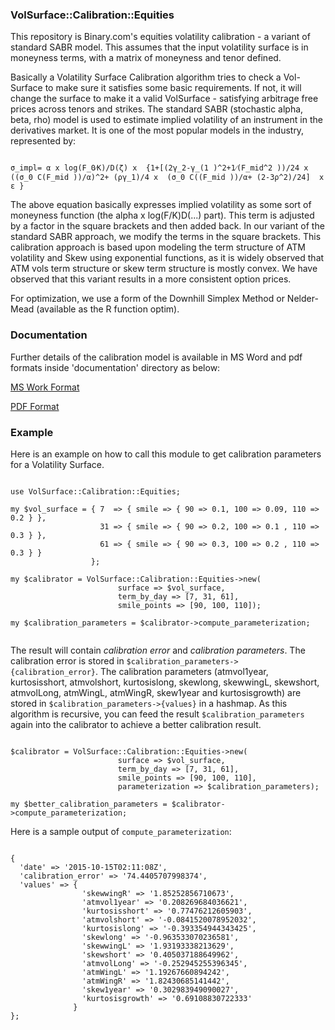 ### VolSurface::Calibration::Equities

This repository is Binary.com's equities volatility calibration - a variant of standard SABR model. This assumes that the input volatility surface is in moneyness terms, with a matrix of moneyness and tenor defined. 

Basically a Volatility Surface Calibration algorithm tries to check a Vol-Surface to make sure it satisfies some basic requirements. If not, it will change the surface to make it a valid VolSurface - satisfying arbitrage free prices across tenors and strikes. The standard SABR (stochastic alpha, beta, rho) model is used to estimate implied volatility of an instrument in the derivatives market. It is one of the most popular models in the industry, represented by:

```

σ_impl= α x log⁡(F_0⁄K)/D(ζ) x  {1+[(2γ_2-γ_(1 )^2+1⁄(F_mid^2 ))/24 x   ((σ_0 C(F_mid ))/α)^2+ (ργ_1)/4 x  (σ_0 C((F_mid ))/α+ (2-3ρ^2)/24]  x ε }

```
The above equation basically expresses implied volatility as some sort of moneyness function (the alpha x log(F/K)D(...) part). This term is adjusted by a factor in the square brackets and then added back. In our variant of the standard SABR approach, we modify the terms in the square brackets. This calibration approach is based upon modeling the term structure of ATM volatility and Skew using exponential functions, as it is widely observed that ATM vols term structure or skew term structure is mostly convex. We have observed that this variant results in a more consistent option prices.

For optimization, we use a form of the Downhill Simplex Method or Nelder-Mead (available as the R function optim). 

### Documentation

Further details of the calibration model is available in MS Word and pdf formats inside 'documentation' directory as below:

[MS Work Format](documentation/Binary's_equities_volatility_calibration.docx)

[PDF Format](documentation/Binary's_equities_volatility_calibration.pdf)

### Example

Here is an example on how to call this module to get calibration parameters for a Volatility Surface.

```

use VolSurface::Calibration::Equities;

my $vol_surface = { 7  => { smile => { 90 => 0.1, 100 => 0.09, 110 => 0.2 } },
                    31 => { smile => { 90 => 0.2, 100 => 0.1 , 110 => 0.3 } },
                    61 => { smile => { 90 => 0.3, 100 => 0.2 , 110 => 0.3 } }
                  };

my $calibrator = VolSurface::Calibration::Equities->new(
                        surface => $vol_surface, 
                        term_by_day => [7, 31, 61], 
                        smile_points => [90, 100, 110]);

my $calibration_parameters = $calibrator->compute_parameterization;


```

The result will contain *calibration error* and *calibration parameters*. The calibration error is stored in `$calibration_parameters->{calibration_error}`. 
The calibration parameters (atmvol1year, kurtosisshort, atmvolshort, kurtosislong, skewlong, skewwingL, skewshort, atmvolLong, atmWingL, atmWingR, skew1year and kurtosisgrowth)
are stored in `$calibration_parameters->{values}` in a hashmap.
As this algorithm is recursive, you can feed the result `$calibration_parameters` again into the calibrator to achieve a better calibration result.

```

$calibrator = VolSurface::Calibration::Equities->new(
                        surface => $vol_surface, 
                        term_by_day => [7, 31, 61], 
                        smile_points => [90, 100, 110],
                        parameterization => $calibration_parameters);

my $better_calibration_parameters = $calibrator->compute_parameterization;

```

Here is a sample output of `compute_parameterization`:

```

{
  'date' => '2015-10-15T02:11:08Z',
  'calibration_error' => '74.4405707998374',
  'values' => {
                'skewwingR' => '1.85252856710673',
                'atmvol1year' => '0.208269684036621',
                'kurtosisshort' => '0.77476212605903',
                'atmvolshort' => '-0.0841520078952032',
                'kurtosislong' => '-0.393354944343425',
                'skewlong' => '-0.963533070236581',
                'skewwingL' => '1.93193338213629',
                'skewshort' => '0.405037188649962',
                'atmvolLong' => '-0.252945255396345',
                'atmWingL' => '1.19267660894242',
                'atmWingR' => '1.82430685141442',
                'skew1year' => '0.302983949090027',
                'kurtosisgrowth' => '0.69108830722333'
              }
};

```
